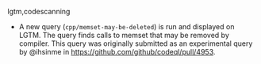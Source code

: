 lgtm,codescanning
* A new query (`cpp/memset-may-be-deleted`) is run and displayed on LGTM. The query finds calls to memset that may be removed by compiler. This query was originally submitted as an experimental query by @ihsinme in https://github.com/github/codeql/pull/4953.

